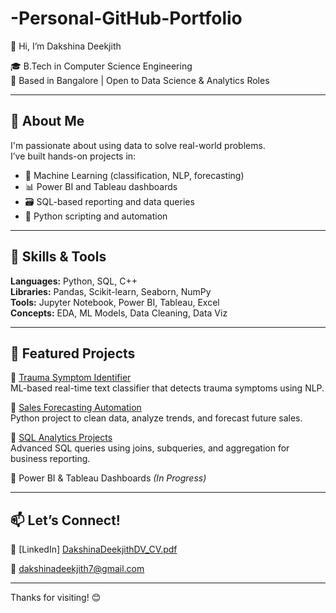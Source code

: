 # -Personal-GitHub-Portfolio
👋 Hi, I’m Dakshina Deekjith

🎓 B.Tech in Computer Science Engineering  
📍 Based in Bangalore | Open to Data Science & Analytics Roles  

---

## 💼 About Me
I'm passionate about using data to solve real-world problems.  
I’ve built hands-on projects in:

- 🧠 Machine Learning (classification, NLP, forecasting)
- 📊 Power BI and Tableau dashboards
- 🗃️ SQL-based reporting and data queries
- 🐍 Python scripting and automation

---

## 🧰 Skills & Tools

**Languages:** Python, SQL, C++  
**Libraries:** Pandas, Scikit-learn, Seaborn, NumPy  
**Tools:** Jupyter Notebook, Power BI, Tableau, Excel  
**Concepts:** EDA, ML Models, Data Cleaning, Data Viz

---

## 📁 Featured Projects

🔹 [Trauma Symptom Identifier](https://github.com/DakshinaDeekjith/trauma-symptom-identifier)  
ML-based real-time text classifier that detects trauma symptoms using NLP.

🔹 [Sales Forecasting Automation](https://github.com/DakshinaDeekjith/sales-forecasting-automation)  
Python project to clean data, analyze trends, and forecast future sales.

🔹 [SQL Analytics Projects](https://github.com/DakshinaDeekjith/sql-analysis-projects)  
Advanced SQL queries using joins, subqueries, and aggregation for business reporting.

🔹 Power BI & Tableau Dashboards *(In Progress)*

---

## 📫 Let’s Connect!

🔗 [LinkedIn] [DakshinaDeekjithDV_CV.pdf](https://github.com/user-attachments/files/19938952/DakshinaDeekjithDV_CV.pdf)

📧 dakshinadeekjith7@gmail.com

---

Thanks for visiting! 😊



